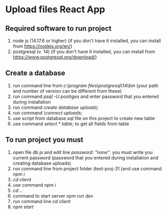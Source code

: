 # Upload files React App

## Required software to run project

1. node js (14.17.6 or higher) (if you don't have it installed, you can install from https://nodejs.org/en/)
2. postgresql (v. 14) (if you don't have it installed, you can install from https://www.postgresql.org/download/)

## Create a database

1. run command line from _c:\program files\postgresql\14\bin_ (your path and number of version can be different from these)
2. run command _psql -U postrges_ and enter password that you entered during installation
3. run command _create database uploads;_
4. run command _\connect uploads;_
5. use script from database.sql file on this project to create new table
6. use command _select \* table;_ to get all fields from table

## To run project you must

1. open file db.js and edit line _password: "none"_. you must write you current password (password that you entered during installation and creating database uploads)
2. run command line from project folder (test-proj-31 )and use command _npm i_
3. _cd client_
4. use command _npm i_
5. _cd .._
6. command to start server _npm run dev_
7. run command line _cd client_
8. _npm start_
